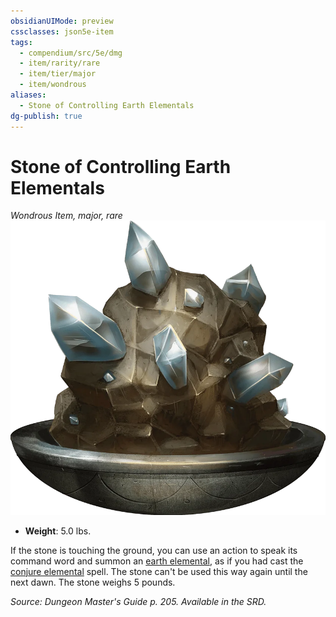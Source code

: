 ```yaml
---
obsidianUIMode: preview
cssclasses: json5e-item
tags:
  - compendium/src/5e/dmg
  - item/rarity/rare
  - item/tier/major
  - item/wondrous
aliases:
  - Stone of Controlling Earth Elementals
dg-publish: true
---
```

# Stone of Controlling Earth Elementals
*Wondrous Item, major, rare*  
![](https://raw.githubusercontent.com/5etools-mirror-2/5etools-img/main/items/DMG/Stone%20of%20Controlling%20Earth%20Elementals.webp#right)  

- **Weight**: 5.0 lbs.

If the stone is touching the ground, you can use an action to speak its command word and summon an [earth elemental](/Admin/CLI/bestiary/elemental/earth-elemental.md), as if you had cast the [conjure elemental](/Admin/CLI/spells/conjure-elemental.md) spell. The stone can't be used this way again until the next dawn. The stone weighs 5 pounds.

*Source: Dungeon Master's Guide p. 205. Available in the SRD.*